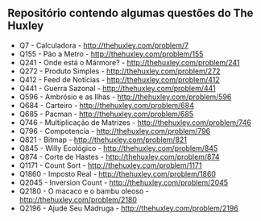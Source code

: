 ## Repositório contendo algumas questões do The Huxley

* Q7    - Calculadora - http://thehuxley.com/problem/7
* Q155  - Pão a Metro - http://thehuxley.com/problem/155
* Q241  - Onde está o Mármore? - http://thehuxley.com/problem/241
* Q272  - Produto Simples - http://thehuxley.com/problem/272
* Q412  - Feed de Notícias - http://thehuxley.com/problem/412
* Q441  - Guerra Sazonal - http://thehuxley.com/problem/441
* Q596  - Ambrósio e as Ilhas - http://thehuxley.com/problem/596
* Q684  - Carteiro - http://thehuxley.com/problem/684
* Q685  - Pacman - http://thehuxley.com/problem/685
* Q746  - Multiplicação de Matrizes - http://thehuxley.com/problem/746
* Q796  - Compotencia - http://thehuxley.com/problem/796
* Q821  - Bitmap - http://thehuxley.com/problem/821
* Q845  - Willy Ecológico - http://thehuxley.com/problem/845
* Q874  - Corte de Hastes - http://thehuxley.com/problem/874
* Q1171 - Count Sort - http://thehuxley.com/problem/1171
* Q1860 - Imposto Real - http://thehuxley.com/problem/1860
* Q2045 - Inversion Count - http://thehuxley.com/problem/2045
* Q2180 - O macaco e o bambu oleoso - http://thehuxley.com/problem/2180
* Q2196 - Ajude Seu Madruga - http://thehuxley.com/problem/2196

